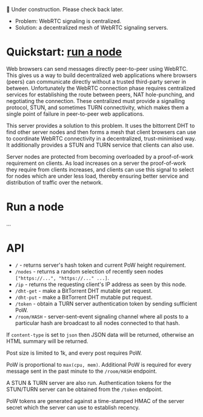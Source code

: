 🚧 Under construction. Please check back later.

 * Problem: WebRTC signaling is centralized.
 * Solution: a decentralized mesh of WebRTC signaling servers.

# Quickstart: [run a node](#run-a-node)

Web browsers can send messages directly peer-to-peer using WebRTC. This gives us a way to build decentralized web applications where browsers (peers) can communicate directly without a trusted third-party server in between. Unfortunately the WebRTC connection phase requires centralized services for establishing the route between peers, NAT hole-punching, and negotiating the connection. These centralized must provide a signalling protocol, STUN, and sometimes TURN connectivity, which makes them a single point of failure in peer-to-peer web applications.

This server provides a solution to this problem. It uses the bittorrent DHT to find other server nodes and then forms a mesh that client browsers can use to coordinate WebRTC connectivity in a decentralized, trust-minimised way. It additionally provides a STUN and TURN service that clients can also use.

Server nodes are protected from becoming overloaded by a proof-of-work requirement on clients. As load increases on a server the proof-of-work they require from clients increases, and clients can use this signal to select for nodes which are under less load, thereby ensuring better service and distribution of traffic over the network.

# Run a node

...

<!--

It also includes other facilities useful for building decentralized web applications:

 * IP
 * DHT mutable get
 * STUN & TURN

# Quick start

If you just want to use the signaling mesh to make your own p2p WebRTC connections you can do so with the client library `sigmesh`.

# Design

### PoW

# Why PoW?

Good fences make good neighbours. PoW is now a well established mechanism in distributed security for 

The purpose of PoW in this system is twofold:

 * Protect nodes from abuse
 * Auction based mechanism

-->

# API

 * `/` - returns server's hash token and current PoW height requirement.
 * `/nodes` - returns a random selection of recently seen nodes `["https://...", "https://..." ...]`.
 * `/ip` - returns the requesting client's IP address as seen by this node.
 * `/dht-get` - make a BitTorrent DHT mutable get request.
 * `/dht-put` - make a BitTorrent DHT mutable put request.
 * `/token` - obtain a TURN server authentication token by sending sufficient PoW.
 * `/room/HASH` - server-sent-event signaling channel where all posts to a particular hash are broadcast to all nodes connected to that hash.

If `content-type` is set to `json` then JSON data will be returned, otherwise an HTML summary will be returned.

Post size is limited to 1k, and every post requires PoW.

PoW is proportional to `max(cpu, mem)`. Additional PoW is required for every message sent in the past minute to the `/room/HASH` endpoint.

A STUN & TURN server are also run. Authentication tokens for the STUN/TURN server can be obtained from the `/token` endpoint.

PoW tokens are generated against a time-stamped HMAC of the server secret which the server can use to establish recency.
